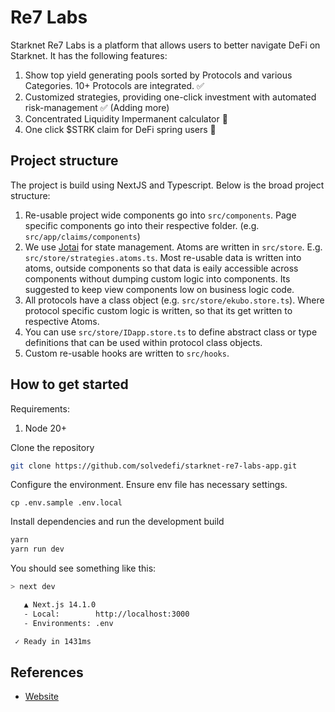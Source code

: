 # Re7 Labs

Starknet Re7 Labs is a platform that allows users to better navigate DeFi on Starknet. It has the following features:  
1. Show top yield generating pools sorted by Protocols and various Categories. 10+ Protocols are integrated. ✅
2. Customized strategies, providing one-click investment with automated risk-management ✅ (Adding more)
3. Concentrated Liquidity Impermanent calculator 🚧
4. One click $STRK claim for DeFi spring users 🚧

## Project structure
The project is build using NextJS and Typescript. Below is the broad project structure:  
1. Re-usable project wide components go into `src/components`. Page specific components go into their respective folder. (e.g. `src/app/claims/components`)
2. We use [Jotai](https://jotai.org/) for state management. Atoms are written in `src/store`. E.g. `src/store/strategies.atoms.ts`.
   Most re-usable data is written into atoms, outside components so that data is eaily accessible across components without dumping custom logic into components.
   Its suggested to keep view components low on business logic code.
3. All protocols have a class object (e.g. `src/store/ekubo.store.ts`). Where protocol specific custom logic is written, so that its get written to respective Atoms.
4. You can use `src/store/IDapp.store.ts` to define abstract class or type definitions that can be used within protocol class objects.
5. Custom re-usable hooks are written to `src/hooks`.

## How to get started

Requirements:
1. Node 20+

Clone the repository
```bash
git clone https://github.com/solvedefi/starknet-re7-labs-app.git
```

Configure the environment. Ensure env file has necessary settings.
```
cp .env.sample .env.local
```

Install dependencies and run the development build

```bash
yarn
yarn run dev
```

You should see something like this:

```sh
> next dev

   ▲ Next.js 14.1.0
   - Local:        http://localhost:3000
   - Environments: .env

 ✓ Ready in 1431ms
```


## References

- [Website](https://re7labs.xyz/)
